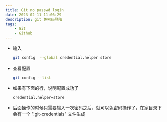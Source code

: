 ```yaml
---
title: Git no passwd login
date: 2023-02-11 11:06:29
description: git 免密码登陆
tags:
    - Git
    - Github
---
```


- 输入
    
    ```bash
    git config  --global credential.helper store
    ```
    
- 查看配置

    ```bash
    git config --list
    ```
    
- 如果有下面的行，说明配置成功了

    ```bash
    credential.helper=store
    ```
    
- 后面操作的时候只需要输入一次密码之后，就可以免密码操作了，在家目录下会有一个 ".git-credentials" 文件生成



